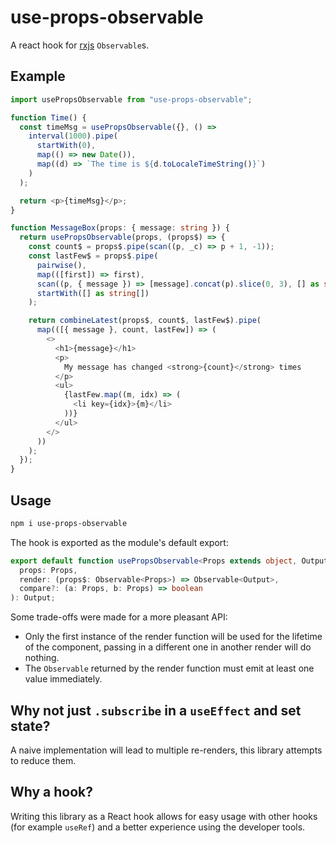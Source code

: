 # use-props-observable

A react hook for [rxjs](https://github.com/ReactiveX/RxJS) `Observable`s.

## Example

```typescript
import usePropsObservable from "use-props-observable";

function Time() {
  const timeMsg = usePropsObservable({}, () =>
    interval(1000).pipe(
      startWith(0),
      map(() => new Date()),
      map((d) => `The time is ${d.toLocaleTimeString()}`)
    )
  );

  return <p>{timeMsg}</p>;
}

function MessageBox(props: { message: string }) {
  return usePropsObservable(props, (props$) => {
    const count$ = props$.pipe(scan((p, _c) => p + 1, -1));
    const lastFew$ = props$.pipe(
      pairwise(),
      map(([first]) => first),
      scan((p, { message }) => [message].concat(p).slice(0, 3), [] as string[]),
      startWith([] as string[])
    );

    return combineLatest(props$, count$, lastFew$).pipe(
      map(([{ message }, count, lastFew]) => (
        <>
          <h1>{message}</h1>
          <p>
            My message has changed <strong>{count}</strong> times
          </p>
          <ul>
            {lastFew.map((m, idx) => (
              <li key={idx}>{m}</li>
            ))}
          </ul>
        </>
      ))
    );
  });
}
```

## Usage

```bash
npm i use-props-observable
```

The hook is exported as the module's default export:

```typescript
export default function usePropsObservable<Props extends object, Output>(
  props: Props,
  render: (props$: Observable<Props>) => Observable<Output>,
  compare?: (a: Props, b: Props) => boolean
): Output;
```

Some trade-offs were made for a more pleasant API:

- Only the first instance of the render function will be used for the lifetime of the component, passing in a different one in another render will do nothing.
- The `Observable` returned by the render function must emit at least one value immediately.

## Why not just `.subscribe` in a `useEffect` and set state?

A naive implementation will lead to multiple re-renders, this library attempts to reduce them.

## Why a hook?

Writing this library as a React hook allows for easy usage with other hooks (for example `useRef`) and a better experience using the developer tools.
